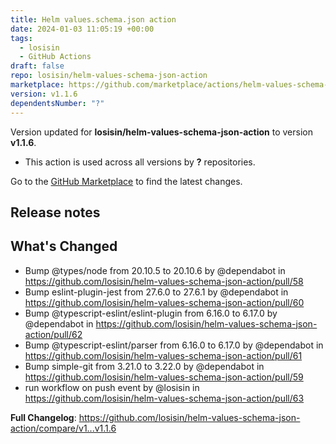 ```yaml
---
title: Helm values.schema.json action
date: 2024-01-03 11:05:19 +00:00
tags:
  - losisin
  - GitHub Actions
draft: false
repo: losisin/helm-values-schema-json-action
marketplace: https://github.com/marketplace/actions/helm-values-schema-json-action
version: v1.1.6
dependentsNumber: "?"
---
```



Version updated for **losisin/helm-values-schema-json-action** to version **v1.1.6**.
- This action is used across all versions by **?** repositories.

Go to the [GitHub Marketplace](https://github.com/marketplace/actions/helm-values-schema-json-action) to find the latest changes.

## Release notes

## What's Changed
* Bump @types/node from 20.10.5 to 20.10.6 by @dependabot in https://github.com/losisin/helm-values-schema-json-action/pull/58
* Bump eslint-plugin-jest from 27.6.0 to 27.6.1 by @dependabot in https://github.com/losisin/helm-values-schema-json-action/pull/60
* Bump @typescript-eslint/eslint-plugin from 6.16.0 to 6.17.0 by @dependabot in https://github.com/losisin/helm-values-schema-json-action/pull/62
* Bump @typescript-eslint/parser from 6.16.0 to 6.17.0 by @dependabot in https://github.com/losisin/helm-values-schema-json-action/pull/61
* Bump simple-git from 3.21.0 to 3.22.0 by @dependabot in https://github.com/losisin/helm-values-schema-json-action/pull/59
* run workflow on push event by @losisin in https://github.com/losisin/helm-values-schema-json-action/pull/63


**Full Changelog**: https://github.com/losisin/helm-values-schema-json-action/compare/v1...v1.1.6
